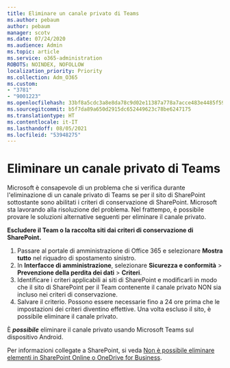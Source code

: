 ```yaml
---
title: Eliminare un canale privato di Teams
ms.author: pebaum
author: pebaum
manager: scotv
ms.date: 07/24/2020
ms.audience: Admin
ms.topic: article
ms.service: o365-administration
ROBOTS: NOINDEX, NOFOLLOW
localization_priority: Priority
ms.collection: Adm_O365
ms.custom:
- "3781"
- "9001223"
ms.openlocfilehash: 33bf8a5cdc3a8e8da78c9d02e11387a778a7acce483e4485f595d9e05b344433
ms.sourcegitcommit: b5f7da89a650d2915dc652449623c78be6247175
ms.translationtype: HT
ms.contentlocale: it-IT
ms.lasthandoff: 08/05/2021
ms.locfileid: "53948275"
---
```

# <a name="delete-a-teams-private-channel"></a>Eliminare un canale privato di Teams

Microsoft è consapevole di un problema che si verifica durante l'eliminazione di un canale privato di Teams se per il sito di SharePoint sottostante sono abilitati i criteri di conservazione di SharePoint. Microsoft sta lavorando alla risoluzione del problema. Nel frattempo, è possibile provare le soluzioni alternative seguenti per eliminare il canale privato.

**Escludere il Team o la raccolta siti dai criteri di conservazione di SharePoint.**

1. Passare al portale di amministrazione di Office 365 e selezionare **Mostra tutto** nel riquadro di spostamento sinistro.
2. In **Interfacce di amministrazione**, selezionare **Sicurezza e conformità** > **Prevenzione della perdita dei dati** > **Criteri**.
3. Identificare i criteri applicabili ai siti di SharePoint e modificarli in modo che il sito di SharePoint per il Team contenente il canale privato NON sia incluso nei criteri di conservazione.
4. Salvare il criterio.
    Possono essere necessarie fino a 24 ore prima che le impostazioni dei criteri diventino effettive.
    Una volta escluso il sito, è possibile eliminare il canale privato.  
    
È ***possibile*** eliminare il canale privato usando Microsoft Teams sul dispositivo Android. 

Per informazioni collegate a SharePoint, si veda [Non è possibile eliminare elementi in SharePoint Online o OneDrive for Business](https://docs.microsoft.com/alchemyinsights/retention-policy-ediscovery-hold).